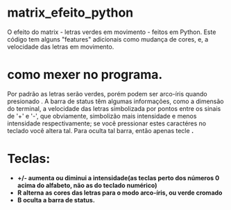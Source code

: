 # matrix_efeito_python
O efeito do matrix - letras verdes em movimento - feitos em Python. Este código tem alguns "features" adicionais como mudança de cores, e, a velocidade das letras em movimento.

# como mexer no programa.
Por padrão as letras serão verdes, porém podem ser arco-íris quando presionado <R>. A barra de status têm algumas informações, como a dimensão do terminal, a velocidade das letras simbolizada por pontos entre os sinais de '+' e '-', que obviamente, simbolizão mais intensidade e menos intensidade respectivamente; se você pressionar estes caractéres no teclado você altera tal. Para oculta tal barra, então apenas tecle <B>.
  
# Teclas:
  
  - +/- aumenta ou diminui a intensidade(as teclas perto dos números 0 acima do alfabeto, não as do teclado numérico)
  - R alterna as cores das letras para o modo arco-íris, ou verde cromado
  - B oculta a barra de status.
